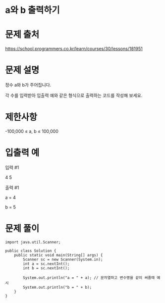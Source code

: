 a와 b 출력하기
===

문제 출처
===

https://school.programmers.co.kr/learn/courses/30/lessons/181951

문제 설명
===

정수 a와 b가 주어집니다. 

각 수를 입력받아 입출력 예와 같은 형식으로 출력하는 코드를 작성해 보세요.

제한사항
===


-100,000 ≤ a, b ≤ 100,000

입출력 예
===

입력 #1

4 5


출력 #1

a = 4

b = 5


문제 풀이
===

    import java.util.Scanner;

    public class Solution {
        public static void main(String[] args) {
            Scanner sc = new Scanner(System.in);
            int a = sc.nextInt();
            int b = sc.nextInt();

            System.out.println("a = " + a); // 문자열하고 변수명을 같이 써줄때 예시
            System.out.println("b = " + b);
        }
    }



    
